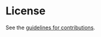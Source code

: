 # License

See the
[guidelines for contributions](https://github.com/ableyjoe/draft-jabley-dnsop-zone-cut-to-nowhere/blob/main/CONTRIBUTING.md).
